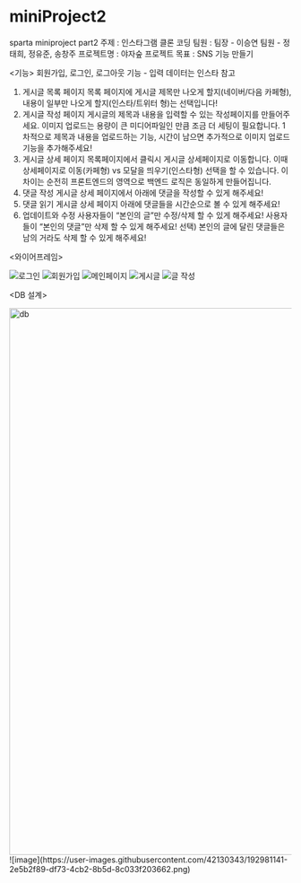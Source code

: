 # miniProject2
sparta miniproject part2
주제 : 인스타그램 클론 코딩
팀원 : 팀장 - 이승연 팀원 - 정태희, 정유준, 송창주
프로젝트명 : 야자숲
프로젝트 목표 : SNS 기능 만들기

<기능>
회원가입, 로그인, 로그아웃 기능 - 입력 데이터는 인스타 참고

1. 게시글 목록 페이지
목록 페이지에 게시글 제목만 나오게 할지(네이버/다음 카페형), 내용이 일부만 나오게 할지(인스타/트위터 형)는 선택입니다!
2. 게시글 작성 페이지
게시글의 제목과 내용을 입력할 수 있는 작성페이지를 만들어주세요. 이미지 업로드는 용량이 큰 미디어파일인 만큼 조금 더 세팅이 필요합니다.
1차적으로 제목과 내용을 업로드하는 기능, 시간이 남으면 추가적으로 이미지 업로드 기능을 추가해주세요!
3. 게시글 상세 페이지
목록페이지에서 클릭시 게시글 상세페이지로 이동합니다. 이때 상세페이지로 이동(카페형) vs 모달을 띄우기(인스타형) 선택을 할 수 있습니다. 이 차이는 순전히 프론트엔드의 영역으로 백엔드 로직은 동일하게 만들어집니다.
4. 댓글 작성
게시글 상세 페이지에서 아래에 댓글을 작성할 수 있게 해주세요!
5. 댓글 읽기
게시글 상세 페이지 아래에 댓글들을 시간순으로 볼 수 있게 해주세요!
6. 업데이트와 수정
사용자들이 “본인의 글”만 수정/삭제 할 수 있게 해주세요!
사용자들이 “본인의 댓글”만 삭제 할 수 있게 해주세요!
선택) 본인의 글에 달린 댓글들은 남의 거라도 삭제 할 수 있게 해주세요!

<와이어프레임>

![로그인](https://user-images.githubusercontent.com/42130343/192979334-463670dc-02a5-4481-84fc-81e70147d24a.png)
![회원가입](https://user-images.githubusercontent.com/42130343/192979363-e1a29e77-d7ef-49ef-9ec8-0d1e742fac39.png)
![메인페이지](https://user-images.githubusercontent.com/42130343/192979374-46513e54-c6f5-4e84-8c27-0a9950b6183b.png)
![게시글](https://user-images.githubusercontent.com/42130343/192979394-08655d40-6c9b-40a8-9a81-3e5bc12d44ae.png)
![글 작성](https://user-images.githubusercontent.com/42130343/192980348-2e79cc25-578a-4902-a3b3-74de25abc82b.png)

<DB 설계>

<img width="975" alt="db" src="https://user-images.githubusercontent.com/42130343/192980122-437524dd-3e6a-4dc6-a4dd-d4351e0925f8.PNG">
![image](https://user-images.githubusercontent.com/42130343/192981141-2e5b2f89-df73-4cb2-8b5d-8c033f203662.png)
